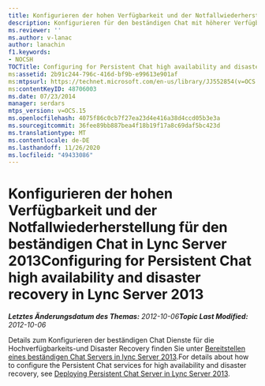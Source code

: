 ```yaml
---
title: Konfigurieren der hohen Verfügbarkeit und der Notfallwiederherstellung für den beständigen Chat
description: Konfigurieren für den beständigen Chat mit höherer Verfügbarkeit und Disaster Recovery
ms.reviewer: ''
ms.author: v-lanac
author: lanachin
f1.keywords:
- NOCSH
TOCTitle: Configuring for Persistent Chat high availability and disaster recovery
ms:assetid: 2b91c244-796c-416d-bf9b-e99613e901af
ms:mtpsurl: https://technet.microsoft.com/en-us/library/JJ552854(v=OCS.15)
ms:contentKeyID: 48706003
ms.date: 07/23/2014
manager: serdars
mtps_version: v=OCS.15
ms.openlocfilehash: 4075f86c0cb7f27ea23d4e416a38d4ccd05b3e3a
ms.sourcegitcommit: 36fee89bb887bea4f18b19f17a8c69daf5bc423d
ms.translationtype: MT
ms.contentlocale: de-DE
ms.lasthandoff: 11/26/2020
ms.locfileid: "49433086"
---
```

# <a name="configuring-for-persistent-chat-high-availability-and-disaster-recovery-in-lync-server-2013"></a><span data-ttu-id="1a896-103">Konfigurieren der hohen Verfügbarkeit und der Notfallwiederherstellung für den beständigen Chat in Lync Server 2013</span><span class="sxs-lookup"><span data-stu-id="1a896-103">Configuring for Persistent Chat high availability and disaster recovery in Lync Server 2013</span></span>

<div data-xmlns="http://www.w3.org/1999/xhtml">

<div class="topic" data-xmlns="http://www.w3.org/1999/xhtml" data-msxsl="urn:schemas-microsoft-com:xslt" data-cs="https://msdn.microsoft.com/">

<div data-asp="https://msdn2.microsoft.com/asp">



</div>

<div id="mainSection">

<div id="mainBody"><span data-ttu-id="1a896-104">

<span> </span></span><span class="sxs-lookup"><span data-stu-id="1a896-104">

<span> </span></span></span>

<span data-ttu-id="1a896-105">_**Letztes Änderungsdatum des Themas:** 2012-10-06_</span><span class="sxs-lookup"><span data-stu-id="1a896-105">_**Topic Last Modified:** 2012-10-06_</span></span>

<span data-ttu-id="1a896-106">Details zum Konfigurieren der beständigen Chat Dienste für die Hochverfügbarkeits-und Disaster Recovery finden Sie unter [Bereitstellen eines beständigen Chat Servers in lync Server 2013](lync-server-2013-deploying-persistent-chat-server.md).</span><span class="sxs-lookup"><span data-stu-id="1a896-106">For details about how to configure the Persistent Chat services for high availability and disaster recovery, see [Deploying Persistent Chat Server in Lync Server 2013](lync-server-2013-deploying-persistent-chat-server.md).</span></span>

<span data-ttu-id="1a896-107"></div>

<span> </span>

</div>

</div>

</span><span class="sxs-lookup"><span data-stu-id="1a896-107"></div>

<span> </span>

</div>

</div>

</span></span></div>

